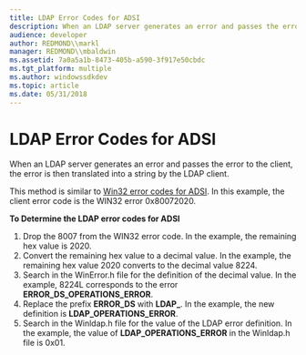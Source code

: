 ```yaml
---
title: LDAP Error Codes for ADSI
description: When an LDAP server generates an error and passes the error to the client, the error is then translated into a string by the LDAP client.
audience: developer
author: REDMOND\\markl
manager: REDMOND\\mbaldwin
ms.assetid: 7a0a5a1b-8473-405b-a590-3f917e50cbdc
ms.tgt_platform: multiple
ms.author: windowssdkdev
ms.topic: article
ms.date: 05/31/2018
---
```


# LDAP Error Codes for ADSI

When an LDAP server generates an error and passes the error to the client, the error is then translated into a string by the LDAP client.

This method is similar to [Win32 error codes for ADSI](win32-error-codes-for-adsi.md). In this example, the client error code is the WIN32 error 0x80072020.

**To Determine the LDAP error codes for ADSI**

1.  Drop the 8007 from the WIN32 error code. In the example, the remaining hex value is 2020.
2.  Convert the remaining hex value to a decimal value. In the example, the remaining hex value 2020 converts to the decimal value 8224.
3.  Search in the WinError.h file for the definition of the decimal value. In the example, 8224L corresponds to the error **ERROR\_DS\_OPERATIONS\_ERROR**.
4.  Replace the prefix **ERROR\_DS** with **LDAP\_**. In the example, the new definition is **LDAP\_OPERATIONS\_ERROR**.
5.  Search in the Winldap.h file for the value of the LDAP error definition. In the example, the value of **LDAP\_OPERATIONS\_ERROR** in the Winldap.h file is 0x01.

 

 




